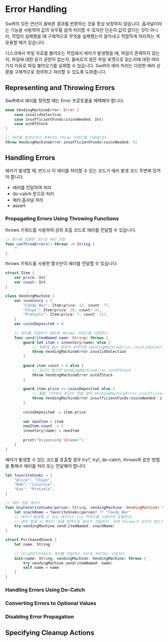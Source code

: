 # Error Handling

Swift의 모든 연산이 올바른 결과를 반환하는 것을 항상 보장하지 않습니다. 옵셔널이라는 기능을 사용하여 값의 유무를 쉽게 처리할 수 있지만 단순히 값이 없다는 것이 아니라, 작업이 실패했을 때 구체적으로 무엇을 실패했는지 알아내고 적절하게 처리하는 게 유용할 때가 있습니다.

디스크에서 파일 자료를 불러오는 작업에서 에러가 발생했을 때, 파일이 존재하지 않는지, 파일에 대한 읽기 권한이 없는지, 올바르지 않은 파일 포맷으로 읽는지에 대한 여러 가지 이유로 파일 불러오기를 실패할 수 있습니다. Swift의 에러 처리는 다양한 에러 상황을 구체적으로 정의하고 처리할 수 있도록 도와줍니다.

## Representing and Throwing Errors

Swift에서 에러를 정의할 때는 Error 프로토콜을 채택해야 합니다.

```swift
enum VendingMachineError: Error {
    case invalidSelection
    case insufficientFunds(coinsNeeded: Int)
    case outOfStock
}

// 에러를 발생시키기 위해서는 throw 키워드를 사용합니다.
throw VendingMachineError.insufficientFunds(coinsNeeded: 5)
```

## Handling Errors

에러가 발생할 때, 반드시 이 에러를 처리할 수 있는 코드가 에러 발생 코드 주변에 있어야 합니다.

- 에러를 전달하여 처리
- do-catch 문으로 처리
- 에러 옵셔널 처리
- assert

### Propagating Errors Using Throwing Functions

throws 키워드를 사용하여 상위 호출 코드로 에러를 전달할 수 있습니다.

```swift
// 함수를 호출한 코드로 에러 전달
func canThrowErrors() throws -> String {
    ""
}
```

throws 키워드를 사용한 함수만이 에러를 전달할 수 있습니다.

```swift
struct Item {
    var price: Int
    var count: Int
}

class VendingMachine {
    var inventory = [
        "Candy Bar": Item(price: 12, count: 7),
        "Chips": Item(price: 10, count: 4),
        "Pretzels": Item(price: 7, count: 11),
    ]
    var coinsDeposited = 0
    
    // 에러를 전달하기 때문에 throws 키워드를 사용한다.
    func vend(itemNamed name: String) throws {
        guard let item = inventory[name] else {
            // 목록에 없는 항목이 주어지면 VendingMachineError.invalidSelection 에러 전달
            throw VendingMachineError.invalidSelection
        }
        
        guard item.count > 0 else {
            // 재고가 없으면 VendingMachineError.outOfStock
            throw VendingMachineError.outOfStock
        }
        
        guard item.price <= coinsDeposited else {
            // 물품 가격보다 현금이 적을 경우 VendingMachineError.insufficientFunds 에러를 전달한다.
            throw VendingMachineError.insufficientFunds(coinsNeeded: item.price - coinsDeposited)
        }
        
        coinsDeposited -= item.price
        
        var newItem = item
        newItem.count -= 1
        inventory[name] = newItem
        
        print("Dispensing \(name)")
    }
}
```

에러가 발생할 수 있는 코드를 호출할 경우 try?, try!, do-catch, throws와 같은 방법을 통해서 에러를 처리 또는 전달해야 합니다.

```swift
let favoriteSnaks = [
    "Alice": "Chips",
    "Bob": "Licorice",
    "Eve": "Pretzels",
]

// 에러 전달 메서드
func buyFavoriteSnake(person: String, vendingMachine: VendingMachine) throws {
    let snackName = favoriteSnaks[person] ?? "Candy Bar"
    // 에러가 발생할 수 있는 메서드는 try 키워드를 사용하여 호출한다.
    // 에러 발생 시 메서드 호출 영역으로 에러가 전달된다. 위에 throws가 보이지 않는가?
    try vendingMachine.vend(itemNamed: snackName)
}
```

```swift
struct PurchasedSnack {
    let name: String
    
    // 이니셜라이저에서도 에러를 전달하는 식으로 처리하는 구문이다.
    init(name: String, vendingMachine: VendingMachine) throws {
        try vendingMachine.vend(itemNamed: name)
        self.name = name
    }
}
```

### Handling Errors Using Do-Catch

### Converting Errors to Optional Values

### Disabling Error Propagation

## Specifying Cleanup Actions

